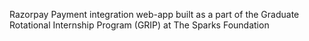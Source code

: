 Razorpay Payment integration web-app built as a part of the Graduate Rotational Internship Program (GRIP) at The Sparks Foundation
